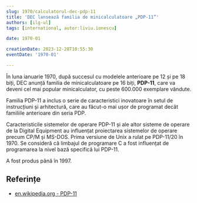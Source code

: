 ```yaml
---
slug: 1970/calculatorul-dec-pdp-11
title: 'DEC lansează familia de minicalculatoare „PDP-11”'
authors: [ilg-ul]
tags: [international, autor:liviu.ionescu]

date: 1970-01

creationDate: 2023-12-28T10:55:30
eventDate: '1970-01'

---
```


În luna ianuarie 1970, după succesul cu modelele anterioare pe 12 și pe 18
biți, DEC anunță familia de minicalculatoare pe 16 biți, **PDP-11**,
care va deveni cel mai popular minicalculator, cu peste 600.000 exemplare
vândute.

<!-- truncate -->

Familia PDP-11 a inclus o serie de caracteristici inovatoare în setul
de instrucțiuni și arhitectură, care au
făcut-o mai ușor de programat decât familiile anterioare din seria PDP.

Caracteristicile sistemelor de operare PDP-11 și ale altor sisteme de
operare de la Digital Equipment au influențat proiectarea sistemelor
de operare precum CP/M și MS-DOS. Prima versiune de
Unix a rulat pe PDP-11/20 în 1970. Se consideră că
limbajul de programare C a fost influențat de programarea la nivel
bază specifică lui PDP-11.

A fost produs până în 1997.

## Referințe

- [en.wikipedia.org - PDP-11](https://en.wikipedia.org/wiki/PDP-11)
